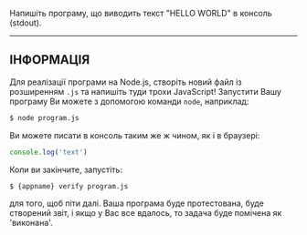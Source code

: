 Напишіть програму, що виводить текст "HELLO WORLD" в консоль (stdout).

----------------------------------------------------------------------
## ІНФОРМАЦІЯ

Для реалізації програми на Node.js, створіть новий файл із розширенням `.js` та напишіть туди трохи JavaScript! Запустити Вашу програму Ви можете з допомогою команди `node`, наприклад:

```sh
$ node program.js
```

Ви можете писати в консоль таким же ж чином, як і в браузері:

```js
console.log('text')
```

Коли ви закінчите, запустіть:

```sh
$ {appname} verify program.js
```

для того, щоб піти далі. Ваша програма буде протестована, буде створений звіт, і якщо у Вас все вдалось, то задача буде помічена як 'виконана'.
